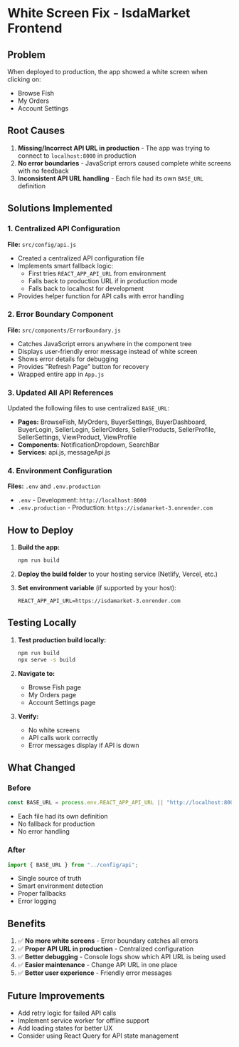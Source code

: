 # White Screen Fix - IsdaMarket Frontend

## Problem
When deployed to production, the app showed a white screen when clicking on:
- Browse Fish
- My Orders  
- Account Settings

## Root Causes
1. **Missing/Incorrect API URL in production** - The app was trying to connect to `localhost:8000` in production
2. **No error boundaries** - JavaScript errors caused complete white screens with no feedback
3. **Inconsistent API URL handling** - Each file had its own `BASE_URL` definition

## Solutions Implemented

### 1. Centralized API Configuration
**File:** `src/config/api.js`
- Created a centralized API configuration file
- Implements smart fallback logic:
  - First tries `REACT_APP_API_URL` from environment
  - Falls back to production URL if in production mode
  - Falls back to localhost for development
- Provides helper function for API calls with error handling

### 2. Error Boundary Component
**File:** `src/components/ErrorBoundary.js`
- Catches JavaScript errors anywhere in the component tree
- Displays user-friendly error message instead of white screen
- Shows error details for debugging
- Provides "Refresh Page" button for recovery
- Wrapped entire app in `App.js`

### 3. Updated All API References
Updated the following files to use centralized `BASE_URL`:
- **Pages:** BrowseFish, MyOrders, BuyerSettings, BuyerDashboard, BuyerLogin, SellerLogin, SellerOrders, SellerProducts, SellerProfile, SellerSettings, ViewProduct, ViewProfile
- **Components:** NotificationDropdown, SearchBar
- **Services:** api.js, messageApi.js

### 4. Environment Configuration
**Files:** `.env` and `.env.production`
- `.env` - Development: `http://localhost:8000`
- `.env.production` - Production: `https://isdamarket-3.onrender.com`

## How to Deploy

1. **Build the app:**
   ```bash
   npm run build
   ```

2. **Deploy the build folder** to your hosting service (Netlify, Vercel, etc.)

3. **Set environment variable** (if supported by your host):
   ```
   REACT_APP_API_URL=https://isdamarket-3.onrender.com
   ```

## Testing Locally

1. **Test production build locally:**
   ```bash
   npm run build
   npx serve -s build
   ```

2. **Navigate to:**
   - Browse Fish page
   - My Orders page
   - Account Settings page

3. **Verify:**
   - No white screens
   - API calls work correctly
   - Error messages display if API is down

## What Changed

### Before
```javascript
const BASE_URL = process.env.REACT_APP_API_URL || "http://localhost:8000";
```
- Each file had its own definition
- No fallback for production
- No error handling

### After
```javascript
import { BASE_URL } from "../config/api";
```
- Single source of truth
- Smart environment detection
- Proper fallbacks
- Error logging

## Benefits

1. ✅ **No more white screens** - Error boundary catches all errors
2. ✅ **Proper API URL in production** - Centralized configuration
3. ✅ **Better debugging** - Console logs show which API URL is being used
4. ✅ **Easier maintenance** - Change API URL in one place
5. ✅ **Better user experience** - Friendly error messages

## Future Improvements

- Add retry logic for failed API calls
- Implement service worker for offline support
- Add loading states for better UX
- Consider using React Query for API state management
